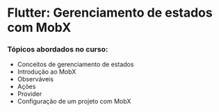 
# Flutter: Gerenciamento de estados com MobX

### Tópicos abordados no curso:

- Conceitos de gerenciamento de estados
- Introdução ao MobX
- Observáveis
- Ações
- Provider
- Configuração de um projeto com MobX
